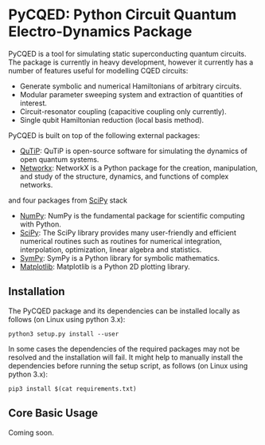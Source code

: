 <!-- ## PyCQED: Python Circuit Quantum Electro-Dynamics Package -->

<h1> PyCQED: Python Circuit Quantum Electro-Dynamics Package </h1>

PyCQED is a tool for simulating static superconducting quantum circuits. The package is currently in heavy development, however it currently has a number of features useful for modelling CQED circuits:
* Generate symbolic and numerical Hamiltonians of arbitrary circuits.
* Modular parameter sweeping system and extraction of quantities of interest.
* Circuit-resonator coupling (capacitive coupling only currently).
* Single qubit Hamiltonian reduction (local basis method).

PyCQED is built on top of the following external packages:
* [QuTiP](http://qutip.org/): QuTiP is open-source software for simulating the dynamics of open quantum systems.
* [Networkx](https://networkx.github.io/): NetworkX is a Python package for the creation, manipulation, and study of the structure, dynamics, and functions of complex networks.

and four packages from [SciPy](https://www.scipy.org/index.html) stack

* [NumPy](https://numpy.org/): NumPy is the fundamental package for scientific computing with Python.
* [SciPy](https://www.scipy.org/index.html): The SciPy library provides many user-friendly and efficient numerical routines such as routines for numerical integration, interpolation, optimization, linear algebra and statistics.
* [SymPy](https://www.sympy.org/en/index.html): SymPy is a Python library for symbolic mathematics.
* [Matplotlib](https://matplotlib.org/): Matplotlib is a Python 2D plotting library.

<!-- ### Installation and Basic Usage -->

<h2> Installation </h2>

The PyCQED package and its dependencies can be installed locally as follows (on Linux using python 3.x):

```Shell
python3 setup.py install --user
```

In some cases the dependencies of the required packages may not be resolved and the installation will fail. It might help to manually install the dependencies before running the setup script, as follows (on Linux using python 3.x):

```Shell
pip3 install $(cat requirements.txt)
```

<h2> Core Basic Usage </h2>

Coming soon.


